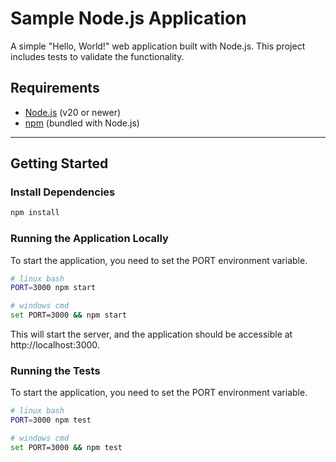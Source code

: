 # Sample Node.js Application

A simple "Hello, World!" web application built with Node.js. This project includes tests to validate the functionality.

## Requirements

- [Node.js](https://nodejs.org/) (v20 or newer)
- [npm](https://www.npmjs.com/) (bundled with Node.js)

---

## Getting Started

### Install Dependencies
```bash
npm install
```

### Running the Application Locally
To start the application, you need to set the PORT environment variable.
```bash
# linux bash
PORT=3000 npm start
```

```bash
# windows cmd
set PORT=3000 && npm start
```

This will start the server, and the application should be accessible at http://localhost:3000.

### Running the Tests
To start the application, you need to set the PORT environment variable.
```bash
# linux bash
PORT=3000 npm test
```

```bash
# windows cmd
set PORT=3000 && npm test
```
